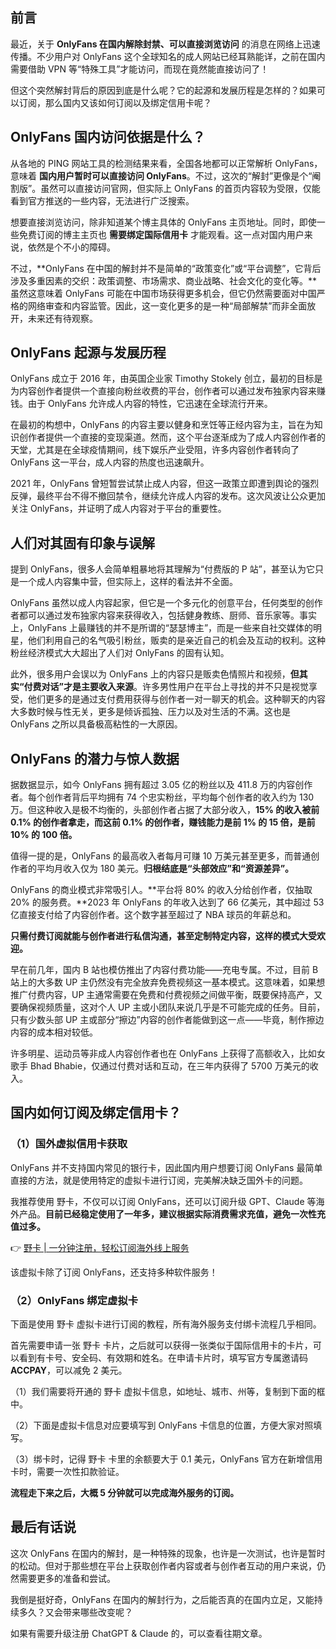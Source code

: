 ## 前言

最近，关于 **OnlyFans 在国内解除封禁、可以直接浏览访问** 的消息在网络上迅速传播。不少用户对 OnlyFans 这个全球知名的成人网站已经耳熟能详，之前在国内需要借助 VPN 等“特殊工具”才能访问，而现在竟然能直接访问了！

但这个突然解封背后的原因到底是什么呢？它的起源和发展历程是怎样的？如果可以订阅，那么国内又该如何订阅以及绑定信用卡呢？

## OnlyFans 国内访问依据是什么？

从各地的 PING 网站工具的检测结果来看，全国各地都可以正常解析 OnlyFans，意味着 **国内用户暂时可以直接访问 OnlyFans**。不过，这次的“解封”更像是个“阉割版”。虽然可以直接访问官网，但实际上 OnlyFans 的首页内容较为受限，仅能看到官方推送的一些内容，无法进行广泛搜索。

想要直接浏览访问，除非知道某个博主具体的 OnlyFans 主页地址。同时，即使一些免费订阅的博主主页也 **需要绑定国际信用卡** 才能观看。这一点对国内用户来说，依然是个不小的障碍。

不过，**OnlyFans 在中国的解封并不是简单的“政策变化”或“平台调整”，它背后涉及多重因素的交织：政策调整、市场需求、商业战略、社会文化的变化等。**虽然这意味着 OnlyFans 可能在中国市场获得更多机会，但它仍然需要面对中国严格的网络审查和内容监管。因此，这一变化更多的是一种“局部解禁”而非全面放开，未来还有待观察。

## OnlyFans 起源与发展历程

OnlyFans 成立于 2016 年，由英国企业家 Timothy Stokely 创立，最初的目标是为内容创作者提供一个直接向粉丝收费的平台，创作者可以通过发布独家内容来赚钱。由于 OnlyFans 允许成人内容的特性，它迅速在全球流行开来。

在最初的构想中，OnlyFans 的内容主要以健身和烹饪等正经内容为主，旨在为知识创作者提供一个直接的变现渠道。然而，这个平台逐渐成为了成人内容创作者的天堂，尤其是在全球疫情期间，线下娱乐产业受阻，许多内容创作者转向了 OnlyFans 这一平台，成人内容的热度也迅速飙升。

2021 年，OnlyFans 曾短暂尝试禁止成人内容，但这一政策立即遭到舆论的强烈反弹，最终平台不得不撤回禁令，继续允许成人内容的发布。这次风波让公众更加关注 OnlyFans，并证明了成人内容对于平台的重要性。

## 人们对其固有印象与误解

提到 OnlyFans，很多人会简单粗暴地将其理解为“付费版的 P 站”，甚至认为它只是一个成人内容集中营，但实际上，这样的看法并不全面。

OnlyFans 虽然以成人内容起家，但它是一个多元化的创意平台，任何类型的创作者都可以通过发布独家内容来获得收入，包括健身教练、厨师、音乐家等。事实上，OnlyFans 上最赚钱的并不是所谓的“瑟瑟博主”，而是一些来自社交媒体的明星，他们利用自己的名气吸引粉丝，贩卖的是亲近自己的机会及互动的权利。这种粉丝经济模式大大超出了人们对 OnlyFans 的固有认知。

此外，很多用户会误以为 OnlyFans 上的内容只是贩卖色情照片和视频，**但其实“付费对话”才是主要收入来源**。许多男性用户在平台上寻找的并不只是视觉享受，他们更多的是通过支付费用获得与创作者一对一聊天的机会。这种聊天的内容大多数时候与性无关，更多是倾诉孤独、压力以及对生活的不满。这也是 OnlyFans 之所以具备极高粘性的一大原因。

## OnlyFans 的潜力与惊人数据

据数据显示，如今 OnlyFans 拥有超过 3.05 亿的粉丝以及 411.8 万的内容创作者。每个创作者背后平均拥有 74 个忠实粉丝，平均每个创作者的收入约为 130 万。但这种收入是极不均衡的，头部创作者占据了大部分收入，**15% 的收入被前 0.1% 的创作者拿走，而这前 0.1% 的创作者，赚钱能力是前 1% 的 15 倍，是前 10% 的 100 倍。**

值得一提的是，OnlyFans 的最高收入者每月可赚 10 万美元甚至更多，而普通创作者的平均月收入仅为 180 美元。**归根结底是“头部效应”和“资源差异”。**

OnlyFans 的商业模式非常吸引人。**平台将 80% 的收入分给创作者，仅抽取 20% 的服务费。**2023 年 OnlyFans 的年收入达到了 66 亿美元，其中超过 53 亿直接支付给了内容创作者。这个数字甚至超过了 NBA 球员的年薪总和。

**只需付费订阅就能与创作者进行私信沟通，甚至定制特定内容，这样的模式大受欢迎。**

早在前几年，国内 B 站也模仿推出了内容付费功能——充电专属。不过，目前 B 站上的大多数 UP 主仍然没有完全放弃免费视频这一基本模式。这意味着，如果想推广付费内容，UP 主通常需要在免费和付费视频之间做平衡，既要保持高产，又要确保视频质量，这对个人 UP 主或小团队来说几乎是不可能完成的任务。目前，只有少数头部 UP 主或部分“擦边”内容的创作者能做到这一点——毕竟，制作擦边内容的成本相对较低。

许多明星、运动员等非成人内容创作者也在 OnlyFans 上获得了高额收入，比如女歌手 Bhad Bhabie，仅通过付费对话和互动，在三年内获得了 5700 万美元的收入。

## 国内如何订阅及绑定信用卡？

### （1）国外虚拟信用卡获取

OnlyFans 并不支持国内常见的银行卡，因此国内用户想要订阅 OnlyFans 最简单直接的方法，就是使用特定的虚拟卡进行订阅，完美解决缺乏国外卡的问题。

我推荐使用 野卡，不仅可以订阅 OnlyFans，还可以订阅升级 GPT、Claude 等海外产品。**目前已经稳定使用了一年多，建议根据实际消费需求充值，避免一次性充值过多。**

👉 [野卡 | 一分钟注册，轻松订阅海外线上服务](https://bit.ly/bewildcard)

该虚拟卡除了订阅 OnlyFans，还支持多种软件服务！

### （2）OnlyFans 绑定虚拟卡

下面是使用 野卡 虚拟卡进行订阅的教程，所有海外服务支付绑卡流程几乎相同。

首先需要申请一张 野卡 卡片，之后就可以获得一张类似于国际信用卡的卡片，可以看到有卡号、安全码、有效期和姓名。在申请卡片时，填写官方专属邀请码 **ACCPAY**，可以减免 2 美元。

（1）我们需要将开通的 野卡 虚拟卡信息，如地址、城市、州等，复制到下面的框中。

（2）下面是虚拟卡信息对应要填写到 OnlyFans 卡信息的位置，方便大家对照填写。

（3）绑卡时，记得 野卡 卡里的余额要大于 0.1 美元，OnlyFans 官方在新增信用卡时，需要一次性扣款验证。

**流程走下来之后，大概 5 分钟就可以完成海外服务的订阅。**

## 最后有话说

这次 OnlyFans 在国内的解封，是一种特殊的现象，也许是一次测试，也许是暂时的松动。但对于那些想在平台上获取创作者内容或者与创作者互动的用户来说，仍然需要更多的准备和尝试。

我倒是挺好奇，OnlyFans 在国内的解封行为，之后能否真的在国内立足，又能持续多久？又会带来哪些改变呢？

如果有需要升级注册 ChatGPT & Claude 的，可以查看往期文章。